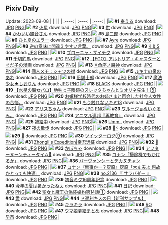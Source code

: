 ## Pixiv Daily
Update: 2023-09-08
|      |      |      |
| :----: | :----: | :----: |
|![](https://pixiv.microyu.workers.dev/c/240x480/img-master/img/2023/09/06/00/46/45/111480211_p0_master1200.jpg) **#1** [奉える](https://www.pixiv.net/artworks/111480211) download: [JPG](https://pixiv.microyu.workers.dev/img-original/img/2023/09/06/00/46/45/111480211_p0.jpg) [PNG](https://pixiv.microyu.workers.dev/img-original/img/2023/09/06/00/46/45/111480211_p0.png)|![](https://pixiv.microyu.workers.dev/c/240x480/img-master/img/2023/09/07/00/01/14/111504347_p0_master1200.jpg) **#2** [火星](https://www.pixiv.net/artworks/111504347) download: [JPG](https://pixiv.microyu.workers.dev/img-original/img/2023/09/07/00/01/14/111504347_p0.jpg) [PNG](https://pixiv.microyu.workers.dev/img-original/img/2023/09/07/00/01/14/111504347_p0.png)|![](https://pixiv.microyu.workers.dev/c/240x480/img-master/img/2023/09/06/00/00/42/111478538_p0_master1200.jpg) **#3** [供](https://www.pixiv.net/artworks/111478538) download: [JPG](https://pixiv.microyu.workers.dev/img-original/img/2023/09/06/00/00/42/111478538_p0.jpg) [PNG](https://pixiv.microyu.workers.dev/img-original/img/2023/09/06/00/00/42/111478538_p0.png)|
|![](https://pixiv.microyu.workers.dev/c/240x480/img-master/img/2023/09/06/19/13/23/111495860_p0_master1200.jpg) **#4** [かわいい鏡音さん](https://www.pixiv.net/artworks/111495860) download: [JPG](https://pixiv.microyu.workers.dev/img-original/img/2023/09/06/19/13/23/111495860_p0.jpg) [PNG](https://pixiv.microyu.workers.dev/img-original/img/2023/09/06/19/13/23/111495860_p0.png)|![](https://pixiv.microyu.workers.dev/c/240x480/img-master/img/2023/09/07/00/55/58/111505975_p0_master1200.jpg) **#5** [島二郎](https://www.pixiv.net/artworks/111505975) download: [JPG](https://pixiv.microyu.workers.dev/img-original/img/2023/09/07/00/55/58/111505975_p0.jpg) [PNG](https://pixiv.microyu.workers.dev/img-original/img/2023/09/07/00/55/58/111505975_p0.png)|![](https://pixiv.microyu.workers.dev/c/240x480/img-master/img/2023/09/06/00/02/30/111478732_p0_master1200.jpg) **#6** [ひと夏のエラー](https://www.pixiv.net/artworks/111478732) download: [JPG](https://pixiv.microyu.workers.dev/img-original/img/2023/09/06/00/02/30/111478732_p0.jpg) [PNG](https://pixiv.microyu.workers.dev/img-original/img/2023/09/06/00/02/30/111478732_p0.png)|
|![](https://pixiv.microyu.workers.dev/c/240x480/img-master/img/2023/09/07/00/03/23/111504533_p0_master1200.jpg) **#7** [Ayre](https://www.pixiv.net/artworks/111504533) download: [JPG](https://pixiv.microyu.workers.dev/img-original/img/2023/09/07/00/03/23/111504533_p0.jpg) [PNG](https://pixiv.microyu.workers.dev/img-original/img/2023/09/07/00/03/23/111504533_p0.png)|![](https://pixiv.microyu.workers.dev/c/240x480/img-master/img/2023/09/07/07/22/52/111511042_p0_master1200.jpg) **#8** [逆の意味に間違えやすい言葉。](https://www.pixiv.net/artworks/111511042) download: [JPG](https://pixiv.microyu.workers.dev/img-original/img/2023/09/07/07/22/52/111511042_p0.jpg) [PNG](https://pixiv.microyu.workers.dev/img-original/img/2023/09/07/07/22/52/111511042_p0.png)|![](https://pixiv.microyu.workers.dev/c/240x480/img-master/img/2023/09/06/00/03/09/111478776_p0_master1200.jpg) **#9** [K & S](https://www.pixiv.net/artworks/111478776) download: [JPG](https://pixiv.microyu.workers.dev/img-original/img/2023/09/06/00/03/09/111478776_p0.jpg) [PNG](https://pixiv.microyu.workers.dev/img-original/img/2023/09/06/00/03/09/111478776_p0.png)|
|![](https://pixiv.microyu.workers.dev/c/240x480/img-master/img/2023/09/06/00/30/16/111479729_p0_master1200.jpg) **#10** [ブローニャ・ザイチク](https://www.pixiv.net/artworks/111479729) download: [JPG](https://pixiv.microyu.workers.dev/img-original/img/2023/09/06/00/30/16/111479729_p0.jpg) [PNG](https://pixiv.microyu.workers.dev/img-original/img/2023/09/06/00/30/16/111479729_p0.png)|![](https://pixiv.microyu.workers.dev/c/240x480/img-master/img/2023/09/06/00/00/34/111478516_p0_master1200.jpg) **#11** [千切豹馬](https://www.pixiv.net/artworks/111478516) download: [JPG](https://pixiv.microyu.workers.dev/img-original/img/2023/09/06/00/00/34/111478516_p0.jpg) [PNG](https://pixiv.microyu.workers.dev/img-original/img/2023/09/06/00/00/34/111478516_p0.png)|![](https://pixiv.microyu.workers.dev/c/240x480/img-master/img/2023/09/07/10/20/35/111513023_p0_master1200.jpg) **#12** [【FGO】アルトリア・キャスターとぐだ子の漫画](https://www.pixiv.net/artworks/111513023) download: [JPG](https://pixiv.microyu.workers.dev/img-original/img/2023/09/07/10/20/35/111513023_p0.jpg) [PNG](https://pixiv.microyu.workers.dev/img-original/img/2023/09/07/10/20/35/111513023_p0.png)|
|![](https://pixiv.microyu.workers.dev/c/240x480/img-master/img/2023/09/06/00/00/48/111478556_p0_master1200.jpg) **#13** [♓魚座ノ魔神](https://www.pixiv.net/artworks/111478556) download: [JPG](https://pixiv.microyu.workers.dev/img-original/img/2023/09/06/00/00/48/111478556_p0.jpg) [PNG](https://pixiv.microyu.workers.dev/img-original/img/2023/09/06/00/00/48/111478556_p0.png)|![](https://pixiv.microyu.workers.dev/c/240x480/img-master/img/2023/09/07/07/00/06/111510736_p0_master1200.jpg) **#14** [個人メモ：シャツの襟](https://www.pixiv.net/artworks/111510736) download: [JPG](https://pixiv.microyu.workers.dev/img-original/img/2023/09/07/07/00/06/111510736_p0.jpg) [PNG](https://pixiv.microyu.workers.dev/img-original/img/2023/09/07/07/00/06/111510736_p0.png)|![](https://pixiv.microyu.workers.dev/c/240x480/img-master/img/2023/09/06/01/54/47/111481623_p0_master1200.jpg) **#15** [ルキナの泉のあれ](https://www.pixiv.net/artworks/111481623) download: [JPG](https://pixiv.microyu.workers.dev/img-original/img/2023/09/06/01/54/47/111481623_p0.jpg) [PNG](https://pixiv.microyu.workers.dev/img-original/img/2023/09/06/01/54/47/111481623_p0.png)|
|![](https://pixiv.microyu.workers.dev/c/240x480/img-master/img/2023/09/06/00/00/32/111478508_p0_master1200.jpg) **#16** [凪誠士郎](https://www.pixiv.net/artworks/111478508) download: [JPG](https://pixiv.microyu.workers.dev/img-original/img/2023/09/06/00/00/32/111478508_p0.jpg) [PNG](https://pixiv.microyu.workers.dev/img-original/img/2023/09/06/00/00/32/111478508_p0.png)|![](https://pixiv.microyu.workers.dev/c/240x480/img-master/img/2023/09/06/17/40/21/111493778_p0_master1200.jpg) **#17** [魔法少女★しおりん](https://www.pixiv.net/artworks/111493778) download: [JPG](https://pixiv.microyu.workers.dev/img-original/img/2023/09/06/17/40/21/111493778_p0.jpg) [PNG](https://pixiv.microyu.workers.dev/img-original/img/2023/09/06/17/40/21/111493778_p0.png)|![](https://pixiv.microyu.workers.dev/c/240x480/img-master/img/2023/09/06/00/00/29/111478499_p0_master1200.jpg) **#18** [BLACK](https://www.pixiv.net/artworks/111478499) download: [JPG](https://pixiv.microyu.workers.dev/img-original/img/2023/09/06/00/00/29/111478499_p0.jpg) [PNG](https://pixiv.microyu.workers.dev/img-original/img/2023/09/06/00/00/29/111478499_p0.png)|
|![](https://pixiv.microyu.workers.dev/c/240x480/img-master/img/2023/09/06/00/10/23/111479097_p0_master1200.jpg) **#19** [【水星の魔女パロ】地味っ子眼鏡のスレッタちゃんとミオリネ先生！⑤](https://www.pixiv.net/artworks/111479097) download: [JPG](https://pixiv.microyu.workers.dev/img-original/img/2023/09/06/00/10/23/111479097_p0.jpg) [PNG](https://pixiv.microyu.workers.dev/img-original/img/2023/09/06/00/10/23/111479097_p0.png)|![](https://pixiv.microyu.workers.dev/c/240x480/img-master/img/2023/09/07/19/44/35/111522531_p0_master1200.jpg) **#20** [お嬢様学校時代のお姉さまと再会した社会人女性の苦悩。](https://www.pixiv.net/artworks/111522531) download: [JPG](https://pixiv.microyu.workers.dev/img-original/img/2023/09/07/19/44/35/111522531_p0.jpg) [PNG](https://pixiv.microyu.workers.dev/img-original/img/2023/09/07/19/44/35/111522531_p0.png)|![](https://pixiv.microyu.workers.dev/c/240x480/img-master/img/2023/09/07/10/24/42/111513066_p0_master1200.jpg) **#21** [もう触れないキミ13](https://www.pixiv.net/artworks/111513066) download: [JPG](https://pixiv.microyu.workers.dev/img-original/img/2023/09/07/10/24/42/111513066_p0.jpg) [PNG](https://pixiv.microyu.workers.dev/img-original/img/2023/09/07/10/24/42/111513066_p0.png)|
|![](https://pixiv.microyu.workers.dev/c/240x480/img-master/img/2023/09/06/00/00/54/111478572_p0_master1200.jpg) **#22** [アリスちゃん](https://www.pixiv.net/artworks/111478572) download: [JPG](https://pixiv.microyu.workers.dev/img-original/img/2023/09/06/00/00/54/111478572_p0.jpg) [PNG](https://pixiv.microyu.workers.dev/img-original/img/2023/09/06/00/00/54/111478572_p0.png)|![](https://pixiv.microyu.workers.dev/c/240x480/img-master/img/2023/09/06/03/21/26/111481183_p0_master1200.jpg) **#23** [ワルージョぬいぐるみ。](https://www.pixiv.net/artworks/111481183) download: [JPG](https://pixiv.microyu.workers.dev/img-original/img/2023/09/06/03/21/26/111481183_p0.jpg) [PNG](https://pixiv.microyu.workers.dev/img-original/img/2023/09/06/03/21/26/111481183_p0.png)|![](https://pixiv.microyu.workers.dev/c/240x480/img-master/img/2023/09/06/18/14/01/111494535_p0_master1200.jpg) **#24** [アニマル連邦『再教育』](https://www.pixiv.net/artworks/111494535) download: [JPG](https://pixiv.microyu.workers.dev/img-original/img/2023/09/06/18/14/01/111494535_p0.jpg) [PNG](https://pixiv.microyu.workers.dev/img-original/img/2023/09/06/18/14/01/111494535_p0.png)|
|![](https://pixiv.microyu.workers.dev/c/240x480/img-master/img/2023/09/06/18/00/06/111494133_p0_master1200.jpg) **#25** [補給中](https://www.pixiv.net/artworks/111494133) download: [JPG](https://pixiv.microyu.workers.dev/img-original/img/2023/09/06/18/00/06/111494133_p0.jpg) [PNG](https://pixiv.microyu.workers.dev/img-original/img/2023/09/06/18/00/06/111494133_p0.png)|![](https://pixiv.microyu.workers.dev/c/240x480/img-master/img/2023/09/06/18/42/30/111495128_p0_master1200.jpg) **#26** [Umm..](https://www.pixiv.net/artworks/111495128) download: [JPG](https://pixiv.microyu.workers.dev/img-original/img/2023/09/06/18/42/30/111495128_p0.jpg) [PNG](https://pixiv.microyu.workers.dev/img-original/img/2023/09/06/18/42/30/111495128_p0.png)|![](https://pixiv.microyu.workers.dev/c/240x480/img-master/img/2023/09/06/00/54/19/111480399_p0_master1200.jpg) **#27** [夜の散歩](https://www.pixiv.net/artworks/111480399) download: [JPG](https://pixiv.microyu.workers.dev/img-original/img/2023/09/06/00/54/19/111480399_p0.jpg) [PNG](https://pixiv.microyu.workers.dev/img-original/img/2023/09/06/00/54/19/111480399_p0.png)|
|![](https://pixiv.microyu.workers.dev/c/240x480/img-master/img/2023/09/06/04/51/39/111483649_p0_master1200.jpg) **#28** [💜⚡](https://www.pixiv.net/artworks/111483649) download: [JPG](https://pixiv.microyu.workers.dev/img-original/img/2023/09/06/04/51/39/111483649_p0.jpg) [PNG](https://pixiv.microyu.workers.dev/img-original/img/2023/09/06/04/51/39/111483649_p0.png)|![](https://pixiv.microyu.workers.dev/c/240x480/img-master/img/2023/09/06/01/01/06/111480573_p0_master1200.jpg) **#29** [🌟](https://www.pixiv.net/artworks/111480573) download: [JPG](https://pixiv.microyu.workers.dev/img-original/img/2023/09/06/01/01/06/111480573_p0.jpg) [PNG](https://pixiv.microyu.workers.dev/img-original/img/2023/09/06/01/01/06/111480573_p0.png)|![](https://pixiv.microyu.workers.dev/c/240x480/img-master/img/2023/09/06/20/29/21/111497807_p0_master1200.jpg) **#30** [ツイッターログ⑨](https://www.pixiv.net/artworks/111497807) download: [JPG](https://pixiv.microyu.workers.dev/img-original/img/2023/09/06/20/29/21/111497807_p0.jpg) [PNG](https://pixiv.microyu.workers.dev/img-original/img/2023/09/06/20/29/21/111497807_p0.png)|
|![](https://pixiv.microyu.workers.dev/c/240x480/img-master/img/2023/09/06/05/39/58/111484067_p0_master1200.jpg) **#31** [Zhongli's Expedition|帝君远征](https://www.pixiv.net/artworks/111484067) download: [JPG](https://pixiv.microyu.workers.dev/img-original/img/2023/09/06/05/39/58/111484067_p0.jpg) [PNG](https://pixiv.microyu.workers.dev/img-original/img/2023/09/06/05/39/58/111484067_p0.png)|![](https://pixiv.microyu.workers.dev/c/240x480/img-master/img/2023/09/07/17/56/52/111519904_p0_master1200.jpg) **#32** [🌟](https://www.pixiv.net/artworks/111519904) download: [JPG](https://pixiv.microyu.workers.dev/img-original/img/2023/09/07/17/56/52/111519904_p0.jpg) [PNG](https://pixiv.microyu.workers.dev/img-original/img/2023/09/07/17/56/52/111519904_p0.png)|![](https://pixiv.microyu.workers.dev/c/240x480/img-master/img/2023/09/07/20/30/00/111523809_p0_master1200.jpg) **#33** [かぼちゃ](https://www.pixiv.net/artworks/111523809) download: [JPG](https://pixiv.microyu.workers.dev/img-original/img/2023/09/07/20/30/00/111523809_p0.jpg) [PNG](https://pixiv.microyu.workers.dev/img-original/img/2023/09/07/20/30/00/111523809_p0.png)|
|![](https://pixiv.microyu.workers.dev/c/240x480/img-master/img/2023/09/06/00/28/36/111479667_p0_master1200.jpg) **#34** [アフターヌーンティータイム🐰](https://www.pixiv.net/artworks/111479667) download: [JPG](https://pixiv.microyu.workers.dev/img-original/img/2023/09/06/00/28/36/111479667_p0.jpg) [PNG](https://pixiv.microyu.workers.dev/img-original/img/2023/09/06/00/28/36/111479667_p0.png)|![](https://pixiv.microyu.workers.dev/c/240x480/img-master/img/2023/09/06/17/47/22/111493890_p0_master1200.jpg) **#35** [コナン「掃除機でもかけるか」](https://www.pixiv.net/artworks/111493890) download: [JPG](https://pixiv.microyu.workers.dev/img-original/img/2023/09/06/17/47/22/111493890_p0.jpg) [PNG](https://pixiv.microyu.workers.dev/img-original/img/2023/09/06/17/47/22/111493890_p0.png)|![](https://pixiv.microyu.workers.dev/c/240x480/img-master/img/2023/09/06/01/11/55/111480827_p0_master1200.jpg) **#36** [バーヴァンシーとデカヌチャン](https://www.pixiv.net/artworks/111480827) download: [JPG](https://pixiv.microyu.workers.dev/img-original/img/2023/09/06/01/11/55/111480827_p0.jpg) [PNG](https://pixiv.microyu.workers.dev/img-original/img/2023/09/06/01/11/55/111480827_p0.png)|
|![](https://pixiv.microyu.workers.dev/c/240x480/img-master/img/2023/09/07/16/36/43/111518328_p0_master1200.jpg) **#37** [コナン『無事かー？灰原』灰原「大丈夫よ 何故かとっても快適」](https://www.pixiv.net/artworks/111518328) download: [JPG](https://pixiv.microyu.workers.dev/img-original/img/2023/09/07/16/36/43/111518328_p0.jpg) [PNG](https://pixiv.microyu.workers.dev/img-original/img/2023/09/07/16/36/43/111518328_p0.png)|![](https://pixiv.microyu.workers.dev/c/240x480/img-master/img/2023/09/07/12/18/59/111514701_p0_master1200.jpg) **#38** [no.2136 『 サラバダー 』](https://www.pixiv.net/artworks/111514701) download: [JPG](https://pixiv.microyu.workers.dev/img-original/img/2023/09/07/12/18/59/111514701_p0.jpg) [PNG](https://pixiv.microyu.workers.dev/img-original/img/2023/09/07/12/18/59/111514701_p0.png)|![](https://pixiv.microyu.workers.dev/c/240x480/img-master/img/2023/09/07/00/51/16/111505884_p0_master1200.jpg) **#39** [初音ミク16周年記念](https://www.pixiv.net/artworks/111505884) download: [JPG](https://pixiv.microyu.workers.dev/img-original/img/2023/09/07/00/51/16/111505884_p0.jpg) [PNG](https://pixiv.microyu.workers.dev/img-original/img/2023/09/07/00/51/16/111505884_p0.png)|
|![](https://pixiv.microyu.workers.dev/c/240x480/img-master/img/2023/09/06/00/02/53/111478767_p0_master1200.jpg) **#40** [今年の夏は暑かったねぇ](https://www.pixiv.net/artworks/111478767) download: [JPG](https://pixiv.microyu.workers.dev/img-original/img/2023/09/06/00/02/53/111478767_p0.jpg) [PNG](https://pixiv.microyu.workers.dev/img-original/img/2023/09/06/00/02/53/111478767_p0.png)|![](https://pixiv.microyu.workers.dev/c/240x480/img-master/img/2023/09/06/10/44/15/111487578_p0_master1200.jpg) **#41** [日記](https://www.pixiv.net/artworks/111487578) download: [JPG](https://pixiv.microyu.workers.dev/img-original/img/2023/09/06/10/44/15/111487578_p0.jpg) [PNG](https://pixiv.microyu.workers.dev/img-original/img/2023/09/06/10/44/15/111487578_p0.png)|![](https://pixiv.microyu.workers.dev/c/240x480/img-master/img/2023/09/06/18/02/03/111494272_p0_master1200.jpg) **#42** [聖女と魔王の偽装婚約第14話①](https://www.pixiv.net/artworks/111494272) download: [JPG](https://pixiv.microyu.workers.dev/img-original/img/2023/09/06/18/02/03/111494272_p0.jpg) [PNG](https://pixiv.microyu.workers.dev/img-original/img/2023/09/06/18/02/03/111494272_p0.png)|
|![](https://pixiv.microyu.workers.dev/c/240x480/img-master/img/2023/09/06/00/53/27/111480379_p0_master1200.jpg) **#43** [愛](https://www.pixiv.net/artworks/111480379) download: [JPG](https://pixiv.microyu.workers.dev/img-original/img/2023/09/06/00/53/27/111480379_p0.jpg) [PNG](https://pixiv.microyu.workers.dev/img-original/img/2023/09/06/00/53/27/111480379_p0.png)|![](https://pixiv.microyu.workers.dev/c/240x480/img-master/img/2023/09/07/18/24/01/111520587_p0_master1200.jpg) **#44** [ド遅刻キスの日【新刊サンプル】](https://www.pixiv.net/artworks/111520587) download: [JPG](https://pixiv.microyu.workers.dev/img-original/img/2023/09/07/18/24/01/111520587_p0.jpg) [PNG](https://pixiv.microyu.workers.dev/img-original/img/2023/09/07/18/24/01/111520587_p0.png)|![](https://pixiv.microyu.workers.dev/c/240x480/img-master/img/2023/09/06/00/15/18/111479266_p0_master1200.jpg) **#45** [キラキラ](https://www.pixiv.net/artworks/111479266) download: [JPG](https://pixiv.microyu.workers.dev/img-original/img/2023/09/06/00/15/18/111479266_p0.jpg) [PNG](https://pixiv.microyu.workers.dev/img-original/img/2023/09/06/00/15/18/111479266_p0.png)|
|![](https://pixiv.microyu.workers.dev/c/240x480/img-master/img/2023/09/06/00/00/19/111478472_p0_master1200.jpg) **#46** [RO](https://www.pixiv.net/artworks/111478472) download: [JPG](https://pixiv.microyu.workers.dev/img-original/img/2023/09/06/00/00/19/111478472_p0.jpg) [PNG](https://pixiv.microyu.workers.dev/img-original/img/2023/09/06/00/00/19/111478472_p0.png)|![](https://pixiv.microyu.workers.dev/c/240x480/img-master/img/2023/09/06/17/32/07/111493663_p0_master1200.jpg) **#47** [ウマ娘夢絵まとめ](https://www.pixiv.net/artworks/111493663) download: [JPG](https://pixiv.microyu.workers.dev/img-original/img/2023/09/06/17/32/07/111493663_p0.jpg) [PNG](https://pixiv.microyu.workers.dev/img-original/img/2023/09/06/17/32/07/111493663_p0.png)|![](https://pixiv.microyu.workers.dev/c/240x480/img-master/img/2023/09/06/00/14/52/111478972_p0_master1200.jpg) **#48** [早苗](https://www.pixiv.net/artworks/111478972) download: [JPG](https://pixiv.microyu.workers.dev/img-original/img/2023/09/06/00/14/52/111478972_p0.jpg) [PNG](https://pixiv.microyu.workers.dev/img-original/img/2023/09/06/00/14/52/111478972_p0.png)|
